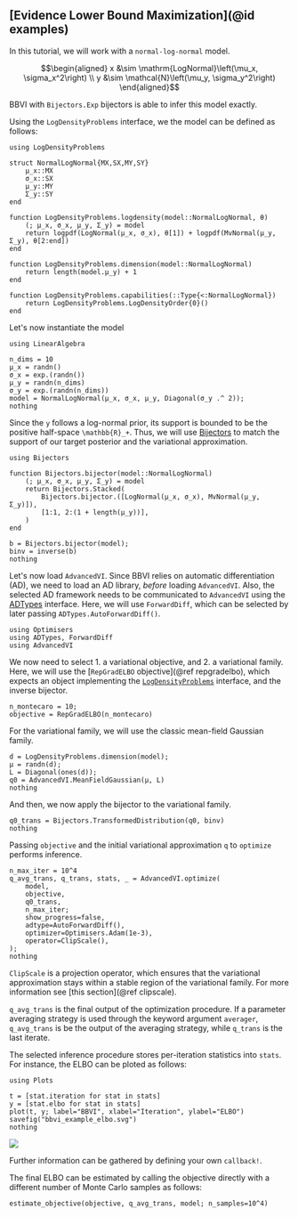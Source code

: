 ## [Evidence Lower Bound Maximization](@id examples)

In this tutorial, we will work with a `normal-log-normal` model.

```math
\begin{aligned}
x &\sim \mathrm{LogNormal}\left(\mu_x, \sigma_x^2\right) \\
y &\sim \mathcal{N}\left(\mu_y, \sigma_y^2\right)
\end{aligned}
```

BBVI with `Bijectors.Exp` bijectors is able to infer this model exactly.

Using the `LogDensityProblems` interface, we the model can be defined as follows:

```@example elboexample
using LogDensityProblems

struct NormalLogNormal{MX,SX,MY,SY}
    μ_x::MX
    σ_x::SX
    μ_y::MY
    Σ_y::SY
end

function LogDensityProblems.logdensity(model::NormalLogNormal, θ)
    (; μ_x, σ_x, μ_y, Σ_y) = model
    return logpdf(LogNormal(μ_x, σ_x), θ[1]) + logpdf(MvNormal(μ_y, Σ_y), θ[2:end])
end

function LogDensityProblems.dimension(model::NormalLogNormal)
    return length(model.μ_y) + 1
end

function LogDensityProblems.capabilities(::Type{<:NormalLogNormal})
    return LogDensityProblems.LogDensityOrder{0}()
end
```

Let's now instantiate the model

```@example elboexample
using LinearAlgebra

n_dims = 10
μ_x = randn()
σ_x = exp.(randn())
μ_y = randn(n_dims)
σ_y = exp.(randn(n_dims))
model = NormalLogNormal(μ_x, σ_x, μ_y, Diagonal(σ_y .^ 2));
nothing
```

Since the `y` follows a log-normal prior, its support is bounded to be the positive half-space ``\mathbb{R}_+``.
Thus, we will use [Bijectors](https://github.com/TuringLang/Bijectors.jl) to match the support of our target posterior and the variational approximation.

```@example elboexample
using Bijectors

function Bijectors.bijector(model::NormalLogNormal)
    (; μ_x, σ_x, μ_y, Σ_y) = model
    return Bijectors.Stacked(
        Bijectors.bijector.([LogNormal(μ_x, σ_x), MvNormal(μ_y, Σ_y)]),
        [1:1, 2:(1 + length(μ_y))],
    )
end

b = Bijectors.bijector(model);
binv = inverse(b)
nothing
```

Let's now load `AdvancedVI`.
Since BBVI relies on automatic differentiation (AD), we need to load an AD library, *before* loading `AdvancedVI`.
Also, the selected AD framework needs to be communicated to `AdvancedVI` using the [ADTypes](https://github.com/SciML/ADTypes.jl) interface.
Here, we will use `ForwardDiff`, which can be selected by later passing `ADTypes.AutoForwardDiff()`.

```@example elboexample
using Optimisers
using ADTypes, ForwardDiff
using AdvancedVI
```

We now need to select 1. a variational objective, and 2. a variational family.
Here, we will use the [`RepGradELBO` objective](@ref repgradelbo), which expects an object implementing the [`LogDensityProblems`](https://github.com/tpapp/LogDensityProblems.jl) interface, and the inverse bijector.

```@example elboexample
n_montecaro = 10;
objective = RepGradELBO(n_montecaro)
```

For the variational family, we will use the classic mean-field Gaussian family.

```@example elboexample
d = LogDensityProblems.dimension(model);
μ = randn(d);
L = Diagonal(ones(d));
q0 = AdvancedVI.MeanFieldGaussian(μ, L)
nothing
```

And then, we now apply the bijector to the variational family.

```@example elboexample
q0_trans = Bijectors.TransformedDistribution(q0, binv)
nothing
```

Passing `objective` and the initial variational approximation `q` to `optimize` performs inference.

```@example elboexample
n_max_iter = 10^4
q_avg_trans, q_trans, stats, _ = AdvancedVI.optimize(
    model,
    objective,
    q0_trans,
    n_max_iter;
    show_progress=false,
    adtype=AutoForwardDiff(),
    optimizer=Optimisers.Adam(1e-3),
    operator=ClipScale(),
);
nothing
```

`ClipScale` is a projection operator, which ensures that the variational approximation stays within a stable region of the variational family.
For more information see [this section](@ref clipscale).

`q_avg_trans` is the final output of the optimization procedure.
If a parameter averaging strategy is used through the keyword argument `averager`, `q_avg_trans` is be the output of the averaging strategy, while `q_trans` is the last iterate.

The selected inference procedure stores per-iteration statistics into `stats`.
For instance, the ELBO can be ploted as follows:

```@example elboexample
using Plots

t = [stat.iteration for stat in stats]
y = [stat.elbo for stat in stats]
plot(t, y; label="BBVI", xlabel="Iteration", ylabel="ELBO")
savefig("bbvi_example_elbo.svg")
nothing
```

![](bbvi_example_elbo.svg)

Further information can be gathered by defining your own `callback!`.

The final ELBO can be estimated by calling the objective directly with a different number of Monte Carlo samples as follows:

```@example elboexample
estimate_objective(objective, q_avg_trans, model; n_samples=10^4)
```
